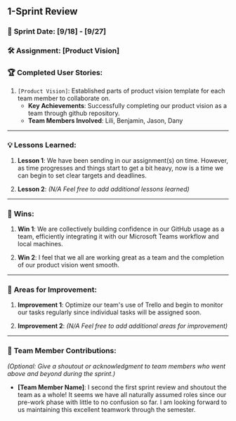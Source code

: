 ## **1-Sprint Review**

### 📅 **Sprint Date**: [9/18] - [9/27]

### 🛠 **Assignment**: [Product Vision]

### 🏆 **Completed User Stories**:

1. `[Product Vision]`: Established parts of product vision template for each team member to collaborate on.
    - **Key Achievements**: Successfully completing our product vision as a team through github repository.
    - **Team Members Involved**: Lili, Benjamin, Jason, Dany

---

### 💡 **Lessons Learned**:

1. **Lesson 1**: We have been sending in our assignment(s) on time. However, as time progresses and things start to get a bit heavy, now is a time we can begin to set clear targets and deadlines.

2. **Lesson 2**: *(N/A Feel free to add additional lessons learned)*

---

### 🌟 **Wins**:

1. **Win 1**: We are collectively building confidence in our GitHub usage as a team, efficiently integrating it with our Microsoft Teams workflow and local machines.

2. **Win 2**: I feel that we all are working great as a team and the completion of our product vision went smooth.

---

### 🔄 **Areas for Improvement**:

1. **Improvement 1**: Optimize our team's use of Trello and begin to monitor our tasks regularly since individual tasks will be assigned soon.

2. **Improvement 2**: *(N/A Feel free to add additional areas for improvement)*

---

### 🤝 **Team Member Contributions**:

*(Optional: Give a shoutout or acknowledgment to team members who went above and beyond during the sprint.)*

- **[Team Member Name]**: I second the first sprint review and shoutout the team as a whole! It seems we have all naturally assumed roles since our pre-work phase with little to no confusion so far. I am looking forward to us maintaining this excellent teamwork through the semester.